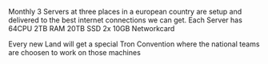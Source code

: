 Monthly 3 Servers at three places in a european country are setup and delivered to the best internet connections we can get.
Each Server has 64CPU 2TB RAM 20TB SSD 2x 10GB Networkcard

Every new Land will get a special Tron Convention where the national teams are choosen to work on those machines
